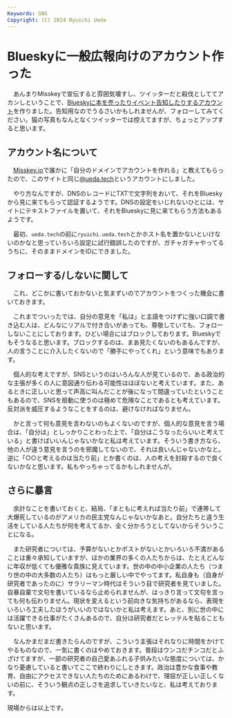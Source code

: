 ```yaml
---
Keywords: SNS
Copyright: (C) 2024 Ryuichi Ueda
---
```


# Blueskyに一般広報向けのアカウント作った

　あんまりMisskeyで宣伝すると雰囲気壊すし、ツイッターだと殺伐としててアカンしということで、[Blueskyに本を売ったりイベント告知したりするアカウント](https://bsky.app/profile/ueda.tech)を作りました。告知用なのでうるさいかもしれませんが、フォローしてみてください。猫の写真もなんとなくツイッターでは控えてますが、ちょっとアップすると思います。


## アカウント名について

　[Misskey.io](https://misskey.io)で誰かに「自分のドメインでアカウントを作れる」と教えてもらったので、このサイトと同じ[@ueda.tech](https://bsky.app/profile/ueda.tech)というアカウントにしました。

　やり方なんですが、DNSのレコードにTXTで文字列をおいて、それをBlueskyから見に来てもらって認証するようです。DNSの設定をいじれないひとには、サイトにテキストファイルを置いて、それをBlueskyに見に来てもらう方法もあるようです。

　最初、`ueda.tech`の前に`ryuichi.ueda.tech`とかホスト名を置かないといけないのかなと思っていろいろ設定に試行錯誤したのですが、ガチャガチャやってるうちに、そのままドメインをIDにできました。


## フォローする/しないに関して

　これ、どこかに書いておかないと気まずいのでアカウントをつくった機会に書いておきます。

　これまでついったでは、自分の意見を「私は」と主語をつけずに強い口調で書き込む人は、どんなにリアルで付き合いがあっても、尊敬していても、フォローしないことにしております。ひどい場合にはブロックしております。Blueskyでもそうなると思います。ブロックするのは、まあ見たくないのもあるんですが、人の言うことに介入したくないので「勝手にやってくれ」という意味でもあります。


　個人的な考えですが、SNSというのはいろんな人が見ているので、ある政治的な主張が多くの人に意図通り伝わる可能性はほぼないと考えています。また、あるときに正しいと思って声高に叫んだことが後になって間違っていたということもあるので、SNSを扇動に使うのは極めて危険なことであるとも考えています。反対派を威圧するようなことをするのは、避けなければなりません。


　かと言って何も意見を言わないのもよくないのですが、個人的な意見を言う場合は、「自分は」としっかりことわった上で、「自分はこうなったらいいと考えている」と書けばいいんじゃないかなと私は考えています。そういう書き方なら、他の人が違う意見を言うのを邪魔してないので、それは良いんじゃないかなと。逆に「○○と考えるのは当たり前」とか書くのは、人の考えを封殺するので良くないかなと思います。私もやっちゃってるかもしれませんが。

## さらに暴言

　余計なことを書いておくと、結局、「まともに考えれば当たり前」で連帯して大爆死しているのがアメリカの民主党なんじゃないかなあと。自分たちと違う生活をしている人たちが何を考えてるか、全く分かろうとしてないからそういうことになる。


　また研究者については、予算がないとかポストがないとかいろいろ不満があることは重々承知していますが、ほかの業界の多くの人たちからは、たとえどんなに年収が低くても優雅な貴族に見えています。世の中の中小企業の人たち（つまり世の中の大多数の人たち）はもっと厳しい中でやってます。私自身も（自身が研究者であったのに）サラリーマン時代はそういう目で研究者を見ていました。自暴自棄で文句を書いているなら止められませんが、はっきり言って文句を言っても何も伝わりません。現状を変えるという前向きな気持ちがあるなら、表現をいろいろ工夫したほうがいいのではないかと私は考えます。あと、別に世の中には活躍できる仕事がたくさんあるので、自分は研究者だとレッテルを貼ることもないと思います。


　なんかまだまだ書きたらんのですが、こういう主張はそれなりに時間をかけてやるものなので、一気に書くのはやめておきます。普段はウンコだチンコだとふざけてますが、一部の研究者の自己愛あふれる子供みたいな態度については、かなり憂慮していると書いてここで終わりにしときます。政治は豊かな食事や教育、自由にアクセスできない人たちのためにあるわけで、理屈が正しい正しくないの前に、そういう観点の正しさを追求していきたいなと、私は考えております。


現場からは以上です。
